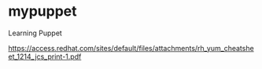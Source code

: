 # mypuppet
Learning Puppet



https://access.redhat.com/sites/default/files/attachments/rh_yum_cheatsheet_1214_jcs_print-1.pdf

